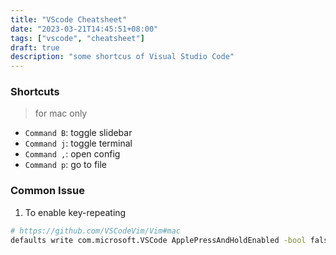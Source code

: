 ```yaml
---
title: "VScode Cheatsheet"
date: "2023-03-21T14:45:51+08:00"
tags: ["vscode", "cheatsheet"]
draft: true
description: "some shortcus of Visual Studio Code"
---
```


### Shortcuts

> for mac only

- `Command B`: toggle slidebar
- `Command j`: toggle terminal
- `Command ,`: open config
- `Command p`: go to file

### Common Issue

1. To enable key-repeating

```sh
# https://github.com/VSCodeVim/Vim#mac
defaults write com.microsoft.VSCode ApplePressAndHoldEnabled -bool false
```
